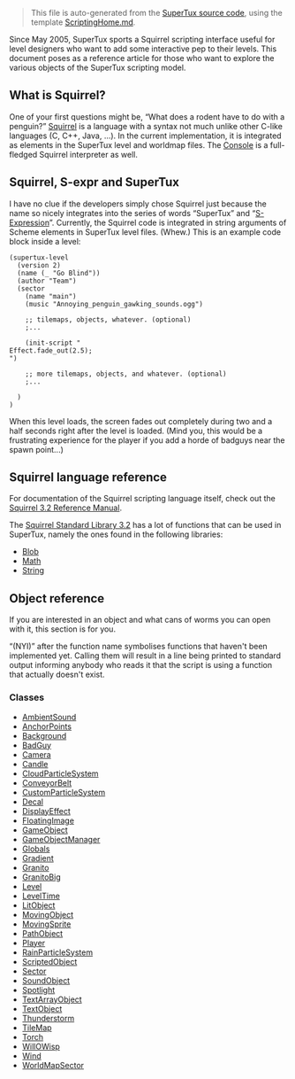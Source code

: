 > This file is auto-generated from the [SuperTux source code](https://github.com/SuperTux/supertux/tree/master/src), using the template [ScriptingHome.md](https://github.com/SuperTux/wiki/tree/master/templates/ScriptingHome.md).

Since May 2005, SuperTux sports a Squirrel scripting interface useful
for level designers who want to add some interactive pep to their
levels. This document poses as a reference article for those who want
to explore the various objects of the SuperTux scripting model.

What is Squirrel?
-----------------

One of your first questions might be, “What does a rodent have to do
with a penguin?” [Squirrel](http://www.squirrel-lang.org/) is a
language with a syntax not much unlike other C-like languages (C, C++,
Java, ...). In the current implementation, it is integrated as
elements in the SuperTux level and worldmap files. The
[Console](Console "wikilink") is a full-fledged Squirrel interpreter
as well.

Squirrel, S-expr and SuperTux
-----------------------------

I have no clue if the developers simply chose Squirrel just because
the name so nicely integrates into the series of words “SuperTux” and
“[S-Expression](S-expr "wikilink")”. Currently, the Squirrel code is
integrated in string arguments of Scheme elements in SuperTux level
files. (Whew.) This is an example code block inside a level:

    (supertux-level
      (version 2)
      (name (_ "Go Blind"))
      (author "Team")
      (sector
        (name "main")
        (music "Annoying_penguin_gawking_sounds.ogg")

        ;; tilemaps, objects, whatever. (optional)
        ;...

        (init-script "
    Effect.fade_out(2.5);
    ")

        ;; more tilemaps, objects, and whatever. (optional)
        ;...

      )
    )

When this level loads, the screen fades out completely during two and
a half seconds right after the level is loaded. (Mind you, this would
be a frustrating experience for the player if you add a horde of
badguys near the spawn point...)

Squirrel language reference
---------------------------

For documentation of the Squirrel scripting language itself, check out the [Squirrel 3.2 Reference Manual](http://squirrel-lang.org/squirreldoc/reference/index.html).

The [Squirrel Standard Library 3.2](http://squirrel-lang.org/squirreldoc/stdlib/index.html) has a lot of functions that can be used in SuperTux, namely the ones found in the following libraries:

* [Blob](http://squirrel-lang.org/squirreldoc/stdlib/stdbloblib.html)
* [Math](http://squirrel-lang.org/squirreldoc/stdlib/stdmathlib.html)
* [String](http://squirrel-lang.org/squirreldoc/stdlib/stdstringlib.html)


Object reference
----------------

If you are interested in an object and what cans of worms you can open
with it, this section is for you.

“(NYI)” after the function name symbolises functions that haven't been
implemented yet. Calling them will result in a line being printed to
standard output informing anybody who reads it that the script is
using a function that actually doesn't exist.

### Classes

* [AmbientSound](https://github.com/SuperTux/supertux/wiki/ScriptingAmbientSound)
* [AnchorPoints](https://github.com/SuperTux/supertux/wiki/ScriptingAnchorPoints)
* [Background](https://github.com/SuperTux/supertux/wiki/ScriptingBackground)
* [BadGuy](https://github.com/SuperTux/supertux/wiki/ScriptingBadGuy)
* [Camera](https://github.com/SuperTux/supertux/wiki/ScriptingCamera)
* [Candle](https://github.com/SuperTux/supertux/wiki/ScriptingCandle)
* [CloudParticleSystem](https://github.com/SuperTux/supertux/wiki/ScriptingCloudParticleSystem)
* [ConveyorBelt](https://github.com/SuperTux/supertux/wiki/ScriptingConveyorBelt)
* [CustomParticleSystem](https://github.com/SuperTux/supertux/wiki/ScriptingCustomParticleSystem)
* [Decal](https://github.com/SuperTux/supertux/wiki/ScriptingDecal)
* [DisplayEffect](https://github.com/SuperTux/supertux/wiki/ScriptingDisplayEffect)
* [FloatingImage](https://github.com/SuperTux/supertux/wiki/ScriptingFloatingImage)
* [GameObject](https://github.com/SuperTux/supertux/wiki/ScriptingGameObject)
* [GameObjectManager](https://github.com/SuperTux/supertux/wiki/ScriptingGameObjectManager)
* [Globals](https://github.com/SuperTux/supertux/wiki/ScriptingGlobals)
* [Gradient](https://github.com/SuperTux/supertux/wiki/ScriptingGradient)
* [Granito](https://github.com/SuperTux/supertux/wiki/ScriptingGranito)
* [GranitoBig](https://github.com/SuperTux/supertux/wiki/ScriptingGranitoBig)
* [Level](https://github.com/SuperTux/supertux/wiki/ScriptingLevel)
* [LevelTime](https://github.com/SuperTux/supertux/wiki/ScriptingLevelTime)
* [LitObject](https://github.com/SuperTux/supertux/wiki/ScriptingLitObject)
* [MovingObject](https://github.com/SuperTux/supertux/wiki/ScriptingMovingObject)
* [MovingSprite](https://github.com/SuperTux/supertux/wiki/ScriptingMovingSprite)
* [PathObject](https://github.com/SuperTux/supertux/wiki/ScriptingPathObject)
* [Player](https://github.com/SuperTux/supertux/wiki/ScriptingPlayer)
* [RainParticleSystem](https://github.com/SuperTux/supertux/wiki/ScriptingRainParticleSystem)
* [ScriptedObject](https://github.com/SuperTux/supertux/wiki/ScriptingScriptedObject)
* [Sector](https://github.com/SuperTux/supertux/wiki/ScriptingSector)
* [SoundObject](https://github.com/SuperTux/supertux/wiki/ScriptingSoundObject)
* [Spotlight](https://github.com/SuperTux/supertux/wiki/ScriptingSpotlight)
* [TextArrayObject](https://github.com/SuperTux/supertux/wiki/ScriptingTextArrayObject)
* [TextObject](https://github.com/SuperTux/supertux/wiki/ScriptingTextObject)
* [Thunderstorm](https://github.com/SuperTux/supertux/wiki/ScriptingThunderstorm)
* [TileMap](https://github.com/SuperTux/supertux/wiki/ScriptingTileMap)
* [Torch](https://github.com/SuperTux/supertux/wiki/ScriptingTorch)
* [WillOWisp](https://github.com/SuperTux/supertux/wiki/ScriptingWillOWisp)
* [Wind](https://github.com/SuperTux/supertux/wiki/ScriptingWind)
* [WorldMapSector](https://github.com/SuperTux/supertux/wiki/ScriptingWorldMapSector)

